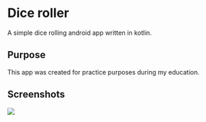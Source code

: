 # Dice roller

A simple dice rolling android app written in kotlin.

## Purpose

This app was created for practice purposes during my education.

## Screenshots

<img src="Screenshot1,Screenshot2,Screenshot3" height="150">


<!--![](readMeImg/Screenshot1.png) ![](readMeImg/Screenshot2.png) ![](readMeImg/Screenshot3.png)
